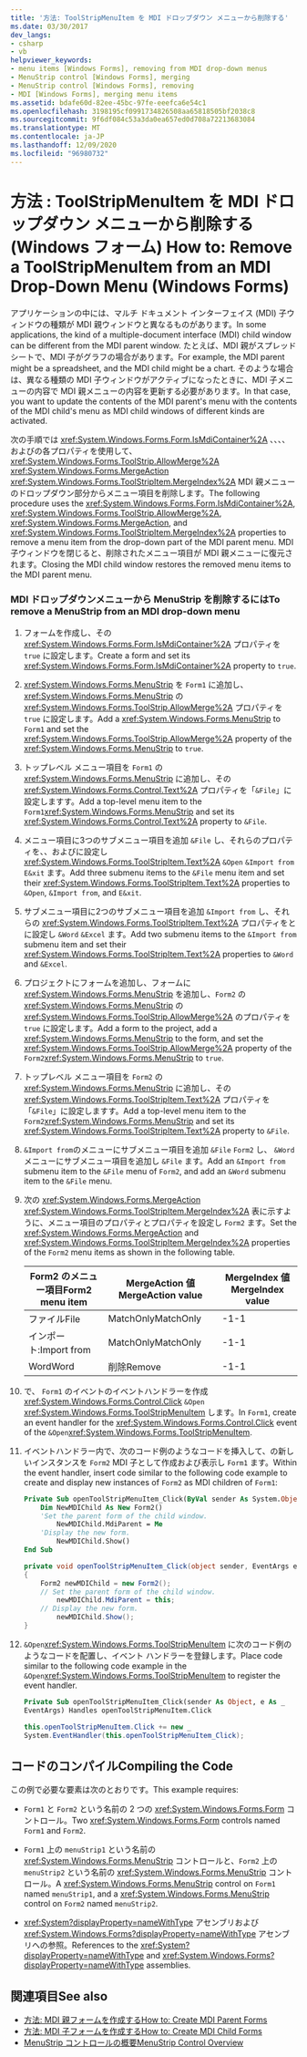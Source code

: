 ```yaml
---
title: '方法: ToolStripMenuItem を MDI ドロップダウン メニューから削除する'
ms.date: 03/30/2017
dev_langs:
- csharp
- vb
helpviewer_keywords:
- menu items [Windows Forms], removing from MDI drop-down menus
- MenuStrip control [Windows Forms], merging
- MenuStrip control [Windows Forms], removing
- MDI [Windows Forms], merging menu items
ms.assetid: bdafe60d-82ee-45bc-97fe-eeefca6e54c1
ms.openlocfilehash: 3198195cf0991734826508aa65818505bf2038c8
ms.sourcegitcommit: 9f6df084c53a3da0ea657ed0d708a72213683084
ms.translationtype: MT
ms.contentlocale: ja-JP
ms.lasthandoff: 12/09/2020
ms.locfileid: "96980732"
---
```

# <a name="how-to-remove-a-toolstripmenuitem-from-an-mdi-drop-down-menu-windows-forms"></a><span data-ttu-id="a6492-102">方法 : ToolStripMenuItem を MDI ドロップダウン メニューから削除する (Windows フォーム) </span><span class="sxs-lookup"><span data-stu-id="a6492-102">How to: Remove a ToolStripMenuItem from an MDI Drop-Down Menu (Windows Forms)</span></span>
<span data-ttu-id="a6492-103">アプリケーションの中には、マルチ ドキュメント インターフェイス (MDI) 子ウィンドウの種類が MDI 親ウィンドウと異なるものがあります。</span><span class="sxs-lookup"><span data-stu-id="a6492-103">In some applications, the kind of a multiple-document interface (MDI) child window can be different from the MDI parent window.</span></span> <span data-ttu-id="a6492-104">たとえば、MDI 親がスプレッドシートで、MDI 子がグラフの場合があります。</span><span class="sxs-lookup"><span data-stu-id="a6492-104">For example, the MDI parent might be a spreadsheet, and the MDI child might be a chart.</span></span> <span data-ttu-id="a6492-105">そのような場合は、異なる種類の MDI 子ウィンドウがアクティブになったときに、MDI 子メニューの内容で MDI 親メニューの内容を更新する必要があります。</span><span class="sxs-lookup"><span data-stu-id="a6492-105">In that case, you want to update the contents of the MDI parent's menu with the contents of the MDI child's menu as MDI child windows of different kinds are activated.</span></span>  
  
 <span data-ttu-id="a6492-106">次の手順では <xref:System.Windows.Forms.Form.IsMdiContainer%2A> 、、、、およびの各プロパティを使用して、 <xref:System.Windows.Forms.ToolStrip.AllowMerge%2A> <xref:System.Windows.Forms.MergeAction> <xref:System.Windows.Forms.ToolStripItem.MergeIndex%2A> MDI 親メニューのドロップダウン部分からメニュー項目を削除します。</span><span class="sxs-lookup"><span data-stu-id="a6492-106">The following procedure uses the <xref:System.Windows.Forms.Form.IsMdiContainer%2A>, <xref:System.Windows.Forms.ToolStrip.AllowMerge%2A>, <xref:System.Windows.Forms.MergeAction>, and <xref:System.Windows.Forms.ToolStripItem.MergeIndex%2A> properties to remove a menu item from the drop-down part of the MDI parent menu.</span></span> <span data-ttu-id="a6492-107">MDI 子ウィンドウを閉じると、削除されたメニュー項目が MDI 親メニューに復元されます。</span><span class="sxs-lookup"><span data-stu-id="a6492-107">Closing the MDI child window restores the removed menu items to the MDI parent menu.</span></span>  
  
### <a name="to-remove-a-menustrip-from-an-mdi-drop-down-menu"></a><span data-ttu-id="a6492-108">MDI ドロップダウンメニューから MenuStrip を削除するには</span><span class="sxs-lookup"><span data-stu-id="a6492-108">To remove a MenuStrip from an MDI drop-down menu</span></span>  
  
1. <span data-ttu-id="a6492-109">フォームを作成し、その <xref:System.Windows.Forms.Form.IsMdiContainer%2A> プロパティを `true` に設定します。</span><span class="sxs-lookup"><span data-stu-id="a6492-109">Create a form and set its <xref:System.Windows.Forms.Form.IsMdiContainer%2A> property to `true`.</span></span>  
  
2. <span data-ttu-id="a6492-110"><xref:System.Windows.Forms.MenuStrip> を `Form1` に追加し、<xref:System.Windows.Forms.MenuStrip> の <xref:System.Windows.Forms.ToolStrip.AllowMerge%2A> プロパティを `true` に設定します。</span><span class="sxs-lookup"><span data-stu-id="a6492-110">Add a <xref:System.Windows.Forms.MenuStrip> to `Form1` and set the <xref:System.Windows.Forms.ToolStrip.AllowMerge%2A> property of the <xref:System.Windows.Forms.MenuStrip> to `true`.</span></span>  
  
3. <span data-ttu-id="a6492-111">トップレベル メニュー項目を `Form1` の <xref:System.Windows.Forms.MenuStrip> に追加し、その <xref:System.Windows.Forms.Control.Text%2A> プロパティを「`&File`」に設定しますす。</span><span class="sxs-lookup"><span data-stu-id="a6492-111">Add a top-level menu item to the `Form1`<xref:System.Windows.Forms.MenuStrip> and set its <xref:System.Windows.Forms.Control.Text%2A> property to `&File`.</span></span>  
  
4. <span data-ttu-id="a6492-112">メニュー項目に3つのサブメニュー項目を追加 `&File` し、それらのプロパティを、、およびに設定し <xref:System.Windows.Forms.ToolStripItem.Text%2A> `&Open` `&Import from` `E&xit` ます。</span><span class="sxs-lookup"><span data-stu-id="a6492-112">Add three submenu items to the `&File` menu item and set their <xref:System.Windows.Forms.ToolStripItem.Text%2A> properties to `&Open`, `&Import from`, and `E&xit`.</span></span>  
  
5. <span data-ttu-id="a6492-113">サブメニュー項目に2つのサブメニュー項目を追加 `&Import from` し、それらの <xref:System.Windows.Forms.ToolStripItem.Text%2A> プロパティをとに設定し `&Word` `&Excel` ます。</span><span class="sxs-lookup"><span data-stu-id="a6492-113">Add two submenu items to the `&Import from` submenu item and set their <xref:System.Windows.Forms.ToolStripItem.Text%2A> properties to `&Word` and `&Excel`.</span></span>  
  
6. <span data-ttu-id="a6492-114">プロジェクトにフォームを追加し、フォームに <xref:System.Windows.Forms.MenuStrip> を追加し、`Form2` の <xref:System.Windows.Forms.MenuStrip> の <xref:System.Windows.Forms.ToolStrip.AllowMerge%2A> のプロパティを `true` に設定します。</span><span class="sxs-lookup"><span data-stu-id="a6492-114">Add a form to the project, add a <xref:System.Windows.Forms.MenuStrip> to the form, and set the <xref:System.Windows.Forms.ToolStrip.AllowMerge%2A> property of the `Form2`<xref:System.Windows.Forms.MenuStrip> to `true`.</span></span>  
  
7. <span data-ttu-id="a6492-115">トップレベル メニュー項目を `Form2` の <xref:System.Windows.Forms.MenuStrip> に追加し、その <xref:System.Windows.Forms.ToolStripItem.Text%2A> プロパティを「`&File`」に設定しますす。</span><span class="sxs-lookup"><span data-stu-id="a6492-115">Add a top-level menu item to the `Form2`<xref:System.Windows.Forms.MenuStrip> and set its <xref:System.Windows.Forms.ToolStripItem.Text%2A> property to `&File`.</span></span>  
  
8. <span data-ttu-id="a6492-116">`&Import from`のメニューにサブメニュー項目を追加 `&File` `Form2` し、 `&Word` メニューにサブメニュー項目を追加し `&File` ます。</span><span class="sxs-lookup"><span data-stu-id="a6492-116">Add an `&Import from` submenu item to the `&File` menu of `Form2`, and add an `&Word` submenu item to the `&File` menu.</span></span>  
  
9. <span data-ttu-id="a6492-117">次の <xref:System.Windows.Forms.MergeAction> <xref:System.Windows.Forms.ToolStripItem.MergeIndex%2A> 表に示すように、メニュー項目のプロパティとプロパティを設定し `Form2` ます。</span><span class="sxs-lookup"><span data-stu-id="a6492-117">Set the <xref:System.Windows.Forms.MergeAction> and <xref:System.Windows.Forms.ToolStripItem.MergeIndex%2A> properties of the `Form2` menu items as shown in the following table.</span></span>  
  
    |<span data-ttu-id="a6492-118">Form2 のメニュー項目</span><span class="sxs-lookup"><span data-stu-id="a6492-118">Form2 menu item</span></span>|<span data-ttu-id="a6492-119">MergeAction 値</span><span class="sxs-lookup"><span data-stu-id="a6492-119">MergeAction value</span></span>|<span data-ttu-id="a6492-120">MergeIndex 値</span><span class="sxs-lookup"><span data-stu-id="a6492-120">MergeIndex value</span></span>|  
    |---------------------|-----------------------|----------------------|  
    |<span data-ttu-id="a6492-121">ファイル</span><span class="sxs-lookup"><span data-stu-id="a6492-121">File</span></span>|<span data-ttu-id="a6492-122">MatchOnly</span><span class="sxs-lookup"><span data-stu-id="a6492-122">MatchOnly</span></span>|<span data-ttu-id="a6492-123">-1</span><span class="sxs-lookup"><span data-stu-id="a6492-123">-1</span></span>|  
    |<span data-ttu-id="a6492-124">インポート:</span><span class="sxs-lookup"><span data-stu-id="a6492-124">Import from</span></span>|<span data-ttu-id="a6492-125">MatchOnly</span><span class="sxs-lookup"><span data-stu-id="a6492-125">MatchOnly</span></span>|<span data-ttu-id="a6492-126">-1</span><span class="sxs-lookup"><span data-stu-id="a6492-126">-1</span></span>|  
    |<span data-ttu-id="a6492-127">Word</span><span class="sxs-lookup"><span data-stu-id="a6492-127">Word</span></span>|<span data-ttu-id="a6492-128">削除</span><span class="sxs-lookup"><span data-stu-id="a6492-128">Remove</span></span>|<span data-ttu-id="a6492-129">-1</span><span class="sxs-lookup"><span data-stu-id="a6492-129">-1</span></span>|  
  
10. <span data-ttu-id="a6492-130">で、 `Form1` のイベントのイベントハンドラーを作成 <xref:System.Windows.Forms.Control.Click> `&Open` <xref:System.Windows.Forms.ToolStripMenuItem> します。</span><span class="sxs-lookup"><span data-stu-id="a6492-130">In `Form1`, create an event handler for the <xref:System.Windows.Forms.Control.Click> event of the `&Open`<xref:System.Windows.Forms.ToolStripMenuItem>.</span></span>  
  
11. <span data-ttu-id="a6492-131">イベントハンドラー内で、次のコード例のようなコードを挿入して、の新しいインスタンスを `Form2` MDI 子として作成および表示し `Form1` ます。</span><span class="sxs-lookup"><span data-stu-id="a6492-131">Within the event handler, insert code similar to the following code example to create and display new instances of `Form2` as MDI children of `Form1`:</span></span>  
  
    ```vb  
    Private Sub openToolStripMenuItem_Click(ByVal sender As System.Object, ByVal e As System.EventArgs) Handles openToolStripMenuItem.Click  
        Dim NewMDIChild As New Form2()  
        'Set the parent form of the child window.  
            NewMDIChild.MdiParent = Me  
        'Display the new form.  
            NewMDIChild.Show()  
    End Sub  
    ```  
  
    ```csharp  
    private void openToolStripMenuItem_Click(object sender, EventArgs e)  
    {  
        Form2 newMDIChild = new Form2();  
        // Set the parent form of the child window.  
            newMDIChild.MdiParent = this;  
        // Display the new form.  
            newMDIChild.Show();  
    }  
    ```  
  
12. <span data-ttu-id="a6492-132">`&Open`<xref:System.Windows.Forms.ToolStripMenuItem> に次のコード例のようなコードを配置し、イベント ハンドラーを登録します。</span><span class="sxs-lookup"><span data-stu-id="a6492-132">Place code similar to the following code example in the `&Open`<xref:System.Windows.Forms.ToolStripMenuItem> to register the event handler.</span></span>  
  
    ```vb  
    Private Sub openToolStripMenuItem_Click(sender As Object, e As _  
    EventArgs) Handles openToolStripMenuItem.Click  
    ```  
  
    ```csharp  
    this.openToolStripMenuItem.Click += new _  
    System.EventHandler(this.openToolStripMenuItem_Click);  
    ```  
  
## <a name="compiling-the-code"></a><span data-ttu-id="a6492-133">コードのコンパイル</span><span class="sxs-lookup"><span data-stu-id="a6492-133">Compiling the Code</span></span>  
 <span data-ttu-id="a6492-134">この例で必要な要素は次のとおりです。</span><span class="sxs-lookup"><span data-stu-id="a6492-134">This example requires:</span></span>  
  
- <span data-ttu-id="a6492-135">`Form1` と `Form2` という名前の 2 つの <xref:System.Windows.Forms.Form> コントロール。</span><span class="sxs-lookup"><span data-stu-id="a6492-135">Two <xref:System.Windows.Forms.Form> controls named `Form1` and `Form2`.</span></span>  
  
- <span data-ttu-id="a6492-136">`Form1` 上の `menuStrip1` という名前の <xref:System.Windows.Forms.MenuStrip> コントロールと、`Form2` 上の `menuStrip2` という名前の <xref:System.Windows.Forms.MenuStrip> コントロール。</span><span class="sxs-lookup"><span data-stu-id="a6492-136">A <xref:System.Windows.Forms.MenuStrip> control on `Form1` named `menuStrip1`, and a <xref:System.Windows.Forms.MenuStrip> control on `Form2` named `menuStrip2`.</span></span>  
  
- <span data-ttu-id="a6492-137"><xref:System?displayProperty=nameWithType> アセンブリおよび <xref:System.Windows.Forms?displayProperty=nameWithType> アセンブリへの参照。</span><span class="sxs-lookup"><span data-stu-id="a6492-137">References to the <xref:System?displayProperty=nameWithType> and <xref:System.Windows.Forms?displayProperty=nameWithType> assemblies.</span></span>  
  
## <a name="see-also"></a><span data-ttu-id="a6492-138">関連項目</span><span class="sxs-lookup"><span data-stu-id="a6492-138">See also</span></span>

- [<span data-ttu-id="a6492-139">方法: MDI 親フォームを作成する</span><span class="sxs-lookup"><span data-stu-id="a6492-139">How to: Create MDI Parent Forms</span></span>](../advanced/how-to-create-mdi-parent-forms.md)
- [<span data-ttu-id="a6492-140">方法: MDI 子フォームを作成する</span><span class="sxs-lookup"><span data-stu-id="a6492-140">How to: Create MDI Child Forms</span></span>](../advanced/how-to-create-mdi-child-forms.md)
- [<span data-ttu-id="a6492-141">MenuStrip コントロールの概要</span><span class="sxs-lookup"><span data-stu-id="a6492-141">MenuStrip Control Overview</span></span>](menustrip-control-overview-windows-forms.md)
